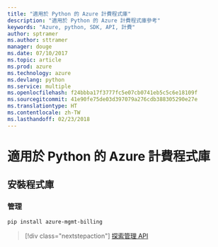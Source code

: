 ```yaml
---
title: "適用於 Python 的 Azure 計費程式庫"
description: "適用於 Python 的 Azure 計費程式庫參考"
keywords: "Azure, python, SDK, API, 計費"
author: sptramer
ms.author: sttramer
manager: douge
ms.date: 07/10/2017
ms.topic: article
ms.prod: azure
ms.technology: azure
ms.devlang: python
ms.service: multiple
ms.openlocfilehash: f24bbba17f3777fc5e07cb0741eb5c5c6e18109f
ms.sourcegitcommit: 41e90fe75de03d397079a276cdb388305290e27e
ms.translationtype: HT
ms.contentlocale: zh-TW
ms.lasthandoff: 02/23/2018
---
```

# <a name="azure-billing-libraries-for-python"></a>適用於 Python 的 Azure 計費程式庫

## <a name="install-the-libraries"></a>安裝程式庫


### <a name="management"></a>管理

```bash
pip install azure-mgmt-billing
```
> [!div class="nextstepaction"]
> [探索管理 API](/python/api/overview/azure/billing/management)